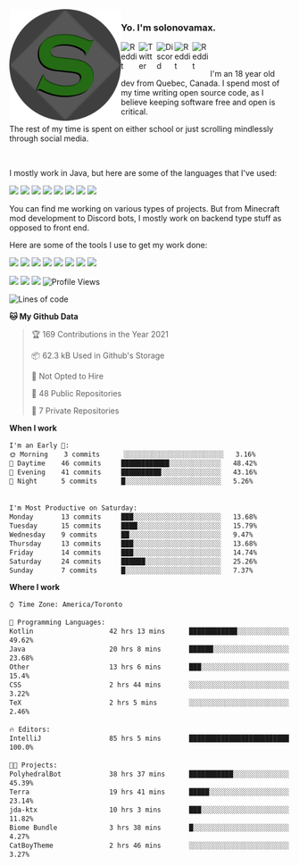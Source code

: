 <!-- dummy -->

<img align="left" alt="Avatar" width="200px" src="https://raw.githubusercontent.com/solonovamax/solonovamax/main/solonovamax-circle.png" />

### Yo. I'm solonovamax.

<a href="https://gitlab.com/solonovamax">
    <img align="left" alt="Reddit" width="32px" src="https://img.icons8.com/color/2x/gitlab.png">
</a>

<a href="https://twitter.com/solonovamax">
    <img align="left" alt="Twitter" width="32px" src="https://img.icons8.com/color/2x/twitter.png">
</a>

<a href="https://discord.gg/YFSQ4cF">
    <img align="left" alt="Discord" width="32px" src="https://img.icons8.com/color/2x/discord-logo.png">
</a>

<!-- <a href="https://twitch.tv/solonovamax">
    <img align="left" alt="Twitch" width="32px" src="https://img.icons8.com/color/2x/twitch.png">
</a> -->

<a href="https://reddit.com/u/solonovamax">
    <img align="left" alt="Reddit" width="32px" src="https://img.icons8.com/color/2x/reddit.png">
</a>

<a href="https://www.youtube.com/channel/UCTxCeyGu41WfEBT8mXpjHMA">
    <img align="left" alt="Reddit" width="32px" src="https://img.icons8.com/color/2x/youtube.png">
</a>

<!-- <a href="https://open.spotify.com/user/solonovamax">
    <img align="left" alt="Spotify" width="32px" src="https://img.icons8.com/color/2x/spotify.png">
</a> -->

<br />
<br />

I'm an 18 year old dev from Quebec, Canada.
I spend most of my time writing open source code, as I believe keeping software free and open is critical.

The rest of my time is spent on either school or just scrolling mindlessly through social media.

<br/>

I mostly work in Java, but here are some of the languages that I've used:

<code><img height="20" src="https://img.icons8.com/color/1x/java-coffee-cup-logo.png"></code>
<code><img height="20" src="https://img.icons8.com/color/1x/kotlin.png"></code>
<code><img height="20" src="https://img.icons8.com/color/1x/javascript.png"></code>
<code><img height="20" src="https://img.icons8.com/color/1x/nodejs.png"></code>
<code><img height="20" src="https://img.icons8.com/color/1x/python.png"></code>
<code><img height="20" src="https://img.icons8.com/color/1x/html-5.png"></code>
<code><img height="20" src="https://img.icons8.com/color/1x/css3.png"></code>
<code><img height="20" src="https://img.icons8.com/color/1x/graphql.png"></code>

You can find me working on various types of projects.
But from Minecraft mod development to Discord bots, I mostly work on backend type stuff as opposed to front end.

Here are some of the tools I use to get my work done:

<code><img height="20" src="https://img.icons8.com/material/1x/intellij-idea.png"></code>
<code><img height="20" src="https://img.icons8.com/color/1x/git.png"></code>
<code><img height="20" src="https://img.icons8.com/color/1x/docker.png"></code>
<code><img height="20" src="https://img.icons8.com/color/1x/linux.png"></code>
<code><img height="20" src="https://img.icons8.com/color/1x/mongodb.png"></code>
<code><img height="20" src="https://img.icons8.com/metro/1x/mysql.png"></code>
<code><img height="20" src="https://img.icons8.com/fluent/1x/console.png"></code>
<code><img height="20" src="https://img.icons8.com/color/1x/open-source.png"></code>

![](https://img.shields.io/badge/OS-Linux-informational?style=flat&logo=Arch%20Linux&logoColor=white&color=007ec6)
![](https://img.shields.io/badge/Editor-IntelliJ%20Idea-informational?style=flat&logo=IntelliJ%20Idea&logoColor=white&color=007ec6)
![](https://img.shields.io/badge/Main%20Language-Java-informational?style=flat&logo=Java&logoColor=white&color=007ec6)
![Profile Views](https://komarev.com/ghpvc/?username=solonovamax&color=blue&style=flat)








<!--START_SECTION:waka-->
![Lines of code](https://img.shields.io/badge/From%20Hello%20World%20I%27ve%20Written-26920%20lines%20of%20code-blue)

**🐱 My Github Data** 

> 🏆 169 Contributions in the Year 2021
 > 
> 📦 62.3 kB Used in Github's Storage 
 > 
> 🚫 Not Opted to Hire
 > 
> 📜 48 Public Repositories 
 > 
> 🔑 7 Private Repositories  
 > 
**When I work** 

```text
I'm an Early 🐤: 
🌞 Morning    3 commits      ░░░░░░░░░░░░░░░░░░░░░░░░░   3.16% 
🌆 Daytime    46 commits     ████████████░░░░░░░░░░░░░   48.42% 
🌃 Evening    41 commits     ██████████░░░░░░░░░░░░░░░   43.16% 
🌙 Night      5 commits      █░░░░░░░░░░░░░░░░░░░░░░░░   5.26%


I'm Most Productive on Saturday: 
Monday       13 commits     ███░░░░░░░░░░░░░░░░░░░░░░   13.68% 
Tuesday      15 commits     ████░░░░░░░░░░░░░░░░░░░░░   15.79% 
Wednesday    9 commits      ██░░░░░░░░░░░░░░░░░░░░░░░   9.47% 
Thursday     13 commits     ███░░░░░░░░░░░░░░░░░░░░░░   13.68% 
Friday       14 commits     ███░░░░░░░░░░░░░░░░░░░░░░   14.74% 
Saturday     24 commits     ██████░░░░░░░░░░░░░░░░░░░   25.26% 
Sunday       7 commits      █░░░░░░░░░░░░░░░░░░░░░░░░   7.37%

```


**Where I work** 

```text
⌚︎ Time Zone: America/Toronto

💬 Programming Languages: 
Kotlin                   42 hrs 13 mins      ████████████░░░░░░░░░░░░░   49.62% 
Java                     20 hrs 8 mins       ██████░░░░░░░░░░░░░░░░░░░   23.68% 
Other                    13 hrs 6 mins       ███░░░░░░░░░░░░░░░░░░░░░░   15.4% 
CSS                      2 hrs 44 mins       ░░░░░░░░░░░░░░░░░░░░░░░░░   3.22% 
TeX                      2 hrs 5 mins        ░░░░░░░░░░░░░░░░░░░░░░░░░   2.46%

🔥 Editors: 
IntelliJ                 85 hrs 5 mins       █████████████████████████   100.0%

🐱‍💻 Projects: 
PolyhedralBot            38 hrs 37 mins      ███████████░░░░░░░░░░░░░░   45.39% 
Terra                    19 hrs 41 mins      █████░░░░░░░░░░░░░░░░░░░░   23.14% 
jda-ktx                  10 hrs 3 mins       ███░░░░░░░░░░░░░░░░░░░░░░   11.82% 
Biome Bundle             3 hrs 38 mins       █░░░░░░░░░░░░░░░░░░░░░░░░   4.27% 
CatBoyTheme              2 hrs 46 mins       ░░░░░░░░░░░░░░░░░░░░░░░░░   3.27%

```


<!--END_SECTION:waka-->

<!--
**solonovamax/solonovamax** is a ✨ _special_ ✨ repository because its `README.md` (this file) appears on your GitHub profile.

Here are some ideas to get you started:

- 🔭 I’m currently working on ...
- 🌱 I’m currently learning ...
- 👯 I’m looking to collaborate on ...
- 🤔 I’m looking for help with ...
- 💬 Ask me about ...
- 📫 How to reach me: ...
- 😄 Pronouns: ...
- ⚡ Fun fact: ...
-->
